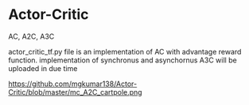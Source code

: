 # Actor-Critic
AC, A2C, A3C

actor_critic_tf.py file is an implementation of AC with advantage reward function. 
implementation of synchronus and asynchornus A3C will be uploaded in due time

https://github.com/mgkumar138/Actor-Critic/blob/master/mc_A2C_cartpole.png

